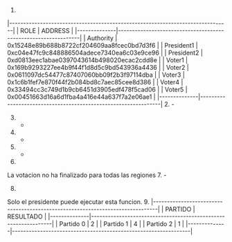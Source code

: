 
1. 
|-------------------------------------------------------------------------------|
| ROLE         | ADDRESS                                                        |
|--------------|----------------------------------------------------------------|
| Authority    |  0x15248e89b688b8722cf204609aa8fcec0bd7d3f6                    |
| President1   |  0xc04e47fc9c848886504adece7340ea6c03e9ce96                    |
| President2   |  0xd0813eec1abae0397043614b498020ecac2cdd8e                    |
| Voter1       |  0x169b9293227ee4b9f44f1d8d5c9bd543936a4436                    |
| Voter2       |  0x0611097dc54477c87407060bb09f2b3f97114dba                    |
| Voter3       |  0x1c6b1fef7e870f44f2b084bd8c7aec85cee8d386                    |
| Voter4       |  0x33494cc3c749d1b9cb6451d3905edf478f5cad06                    |
| Voter5       |  0x00451663d16a6d1fba4a416e44a637f7a2e06ae1                    |
|--------------|----------------------------------------------------------------|
2. -

3. -

4. -

5. -

6. 
La votacion no ha finalizado para todas las regiones
7. -

8. 
Solo el presidente puede ejecutar esta funcion.
9. 
|-------------------------------------------------------------------------------|
| PARTIDO      | RESULTADO                                                      |
|--------------|----------------------------------------------------------------|
| Partido 0    |  2                                                             |
| Partido 1    |  4                                                             |
| Partido 2    |  1                                                             |
|--------------|----------------------------------------------------------------|
